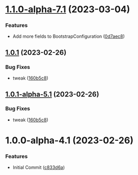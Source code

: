 # [1.1.0-alpha-7.1](https://github.com/devperimental/component-core-config/compare/v1.0.1...v1.1.0-alpha-7.1) (2023-03-04)


### Features

* Add more fields to BootstrapConfiguration ([0d7aec8](https://github.com/devperimental/component-core-config/commit/0d7aec81706f221a86ea63276e0f146e6636a4b1))

## [1.0.1](https://github.com/devperimental/component-core-config/compare/v1.0.0...v1.0.1) (2023-02-26)


### Bug Fixes

* tweak ([160b5c8](https://github.com/devperimental/component-core-config/commit/160b5c84ecc259df9231f3e0831914f2041755af))

## [1.0.1-alpha-5.1](https://github.com/devperimental/component-core-config/compare/v1.0.0...v1.0.1-alpha-5.1) (2023-02-26)


### Bug Fixes

* tweak ([160b5c8](https://github.com/devperimental/component-core-config/commit/160b5c84ecc259df9231f3e0831914f2041755af))

# 1.0.0-alpha-4.1 (2023-02-26)


### Features

* Initial Commit ([c833d6a](https://github.com/devperimental/component-core-config/commit/c833d6a87726153a8962408a0d9dc7e430ea3bba))
